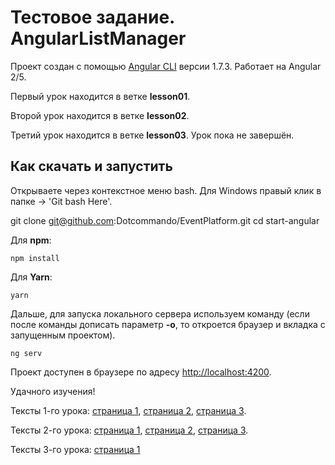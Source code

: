 # Тестовое задание. AngularListManager

Проект создан с помощью [Angular CLI](https://github.com/angular/angular-cli) версии 1.7.3. Работает на Angular 2/5.

Первый урок находится в ветке __lesson01__.

Второй урок находится в ветке __lesson02__.

Третий урок находится в ветке __lesson03__. Урок пока не завершён.

## Как скачать и запустить

Открываете через контекстное меню bash. Для Windows правый клик в папке -> 'Git bash Here'.

git clone git@github.com:Dotcommando/EventPlatform.git
cd start-angular

Для __npm__:

    npm install

Для __Yarn__:

    yarn

Дальше, для запуска локального сервера используем команду (если после команды дописать параметр __-o__, то откроется браузер и вкладка с запущенным проектом).

    ng serv

Проект доступен в браузере по адресу [http://localhost:4200](http://localhost:4200).

Удачного изучения!

Тексты 1-го урока: [страница 1](http://dev.hive.pro/courses/angular-2-5-testovoe-zadanie/01-inicializaciya-sozdanie-servisa-css-shablon),
[страница 2](http://dev.hive.pro/courses/angular-2-5-testovoe-zadanie/01-inicializaciya-sozdanie-servisa-css-shablon/page-2),
[страница 3](http://dev.hive.pro/courses/angular-2-5-testovoe-zadanie/01-inicializaciya-sozdanie-servisa-css-shablon/page-3).

Тексты 2-го урока: [страница 1](http://dev.hive.pro/courses/angular-2-5-testovoe-zadanie/02-komponent-redaktirovaniya-routing),
[страница 2](http://dev.hive.pro/courses/angular-2-5-testovoe-zadanie/02-komponent-redaktirovaniya-routing/page-2),
[страница 3](http://dev.hive.pro/courses/angular-2-5-testovoe-zadanie/02-komponent-redaktirovaniya-routing/page-3).

Тексты 3-го урока: [страница 1](http://dev.hive.pro/courses/angular-2-5-testovoe-zadanie/03-komponent-izbrannykh/)
